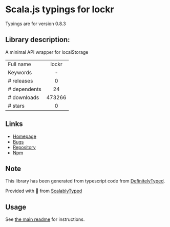 
# Scala.js typings for lockr

Typings are for version 0.8.3

## Library description:
A minimal API wrapper for localStorage

|                    |                 |
| ------------------ | :-------------: |
| Full name          | lockr |
| Keywords           | - |
| # releases         | 0 |
| # dependents       | 24 |
| # downloads        | 473266 |
| # stars            | 0 |

## Links
- [Homepage](https://github.com/tsironis/lockr#readme)
- [Bugs](https://github.com/tsironis/lockr/issues)
- [Repository](https://github.com/tsironis/lockr)
- [Npm](https://www.npmjs.com/package/lockr)
    


## Note
This library has been generated from typescript code from [DefinitelyTyped](https://definitelytyped.org).

Provided with :purple_heart: from [ScalablyTyped](https://github.com/oyvindberg/ScalablyTyped)

## Usage
See [the main readme](../../readme.md) for instructions.


